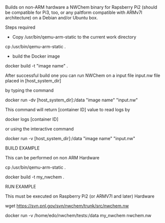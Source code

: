 Builds on non-ARM hardware a NWChem binary for Rapsberry Pi2 (should be compatible for Pi3, too, or any paltform compatible with ARMv7l architecture) on a Debian and/or Ubuntu box.

Steps required
* Copy /usr/bin/qemu-arm-static to the current work directory

cp /usr/bin/qemu-arm-static .

* build the Docker image

docker build -t "image name" .

After successful build one you can run NWChem on a input file input.nw file placed in [host_system_dir]

by typing the command

docker run -dv [host_system_dir]:/data "image name" "input.nw"

This command will return [container ID] value to read logs by

docker logs [container ID]

or using the interactive command

docker run -v [host_system_dir]:/data "image name" "input.nw"

BUILD EXAMPLE 

This can be performed on non ARM Hardware

cp /usr/bin/qemu-arm-static .

docker build -t my_nwchem .

RUN EXAMPLE

This must be executed on Raspberry Pi2 (or ARMV7l and later) Hardware

wget https://svn.pnl.gov/svn/nwchem/trunk/src/nwchem.nw

docker run -v /home/edo/nwchem/tests:/data my_nwchem nwchem.nw

